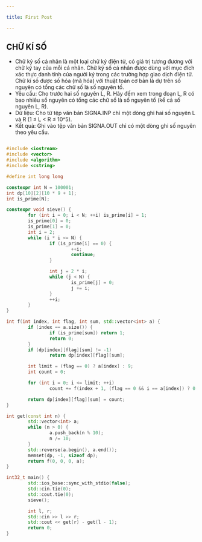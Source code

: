 ```yaml
---

title: First Post

---
```

## CHỮ KÍ SỐ
- Chữ ký số cá nhân là một loại chữ ký điện tử, có giá trị tương đương với chữ ký tay của mỗi cá nhân. Chữ ký số cá nhân được dùng với mục đích xác thực danh tính của người ký trong các trường hợp giao dịch điện tử. Chữ kí số được số hóa (mã hóa) với thuật toán cơ bản là dự trên số nguyên có tổng các chữ số là số nguyên tố.
- Yêu cầu: Cho trước hai số nguyên L, R. Hãy đếm xem trong đoạn L, R có bao nhiêu số nguyên có tổng các chữ số là số nguyên tố (kể cả số nguyên L, R).
- Dữ liệu: Cho từ tệp văn bản SIGNA.INP chỉ một dòng ghi hai số nguyên L và R (1 ≤ L < R ≤ 10^5).
- Kết quả: Ghi vào tệp văn bản SIGNA.OUT chỉ có một dòng ghi số nguyên theo yêu cầu.

```cpp

#include <iostream>
#include <vector>
#include <algorithm>
#include <cstring>

#define int long long

constexpr int N = 100001;
int dp[10][2][10 * 9 + 1];
int is_prime[N];

constexpr void sieve() {
        for (int i = 0; i < N; ++i) is_prime[i] = 1;
        is_prime[0] = 0;
        is_prime[1] = 0;
        int i = 2;
        while (i * i <= N) {
                if (is_prime[i] == 0) {
                        ++i;
                        continue;
                }

                int j = 2 * i;
                while (j < N) {
                        is_prime[j] = 0;
                        j += i;
                }
                ++i;
        }
}

int f(int index, int flag, int sum, std::vector<int> a) {
        if (index == a.size()) {
                if (is_prime[sum]) return 1;
                return 0;
        }
        if (dp[index][flag][sum] != -1)
                return dp[index][flag][sum];

        int limit = (flag == 0) ? a[index] : 9;
        int count = 0;

        for (int i = 0; i <= limit; ++i)
                count += f(index + 1, (flag == 0 && i == a[index]) ? 0 : 1, sum + i, a);

        return dp[index][flag][sum] = count;
}

int get(const int n) {
        std::vector<int> a;
        while (n > 0) {
                a.push_back(n % 10);
                n /= 10;
        }
        std::reverse(a.begin(), a.end());
        memset(dp, -1, sizeof dp);
        return f(0, 0, 0, a);
}

int32_t main() {
        std::ios_base::sync_with_stdio(false);
        std::cin.tie(0);
        std::cout.tie(0);
        sieve();

        int l, r;
        std::cin >> l >> r;
        std::cout << get(r) - get(l - 1);
        return 0;
}
```
